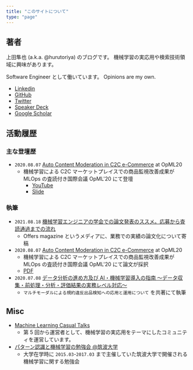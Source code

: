 ```yaml
---
title: "このサイトについて"
type: "page"
---
```


## 著者

上田隼也 (a.k.a. @hurutoriya) のブログです。
機械学習の実応用や検索技術領域に興味があります。

Software Engineer として働いています。
Opinions are my own.

- [Linkedin](https://www.linkedin.com/in/hurutoriya)
- [GitHub](https://github.com/hurutoriya)
- [Twitter](https://twitter.com/hurutoriya)
- [Speaker Deck](https://speakerdeck.com/hurutoriya)
- [Google Scholar](https://scholar.google.com.au/citations?hl=en&user=ghbIA8gAAAAJ)

## 活動履歴

### 主な登壇歴

- `2020.08.07` [Auto Content Moderation in C2C e-Commerce](https://www.usenix.org/conference/opml20/presentation/ueta) at OpML20
  - 機械学習による C2C マーケットプレイスでの商品監視改善成果が MLOps の査読付き国際会議 OpML'20 にて登壇
    - [YouTube](https://www.youtube.com/watch?v=_rvEcH_zyt4)
    - [Slide](https://speakerdeck.com/hurutoriya/auto-content-moderation-in-c2c-e-commerce-at-opml20)

### 執筆

- `2021.08.18` [機械学習エンジニアの学会での論文発表のススメ。応募から査読通過までの流れ](https://offers.jp/media/sidejob/workstyle/a_1966)
  - Offers magazine というメディアに、業務での実績の論文化について寄稿
- `2020.08.07` [Auto Content Moderation in C2C e-Commerce](https://www.usenix.org/conference/opml20/presentation/ueta) at OpML20
  - 機械学習による C2C マーケットプレイスでの商品監視改善成果が MLOps の査読付き国際会議 OpML'20 にて論文が採択
  - [PDF](https://www.usenix.org/system/files/opml20_paper_ueta_0.pdf)
- `2020.07.08` [データ分析の進め方及び AI・機械学習導入の指南 ～データ収集・前処理・分析・評価結果の実務レベル対応～](https://johokiko.co.jp/publishing/BC200701.php)
  - `マルチモーダルによる規約違反出品検知への応用と運用について` を共著にて執筆

## Misc

- [Machine Learning Casual Talks](https://mlct.connpass.com/)
  - 第 5 回から運営者として、機械学習の実応用をテーマにしたコミュニティを運営しています。
- [パターン認識と機械学習の勉強会 @筑波大学](https://cs-cafe.connpass.com/)
  - 大学在学時に `2015.03`-`2017.03` まで主催していた筑波大学で開催される機械学習に関する勉強会
